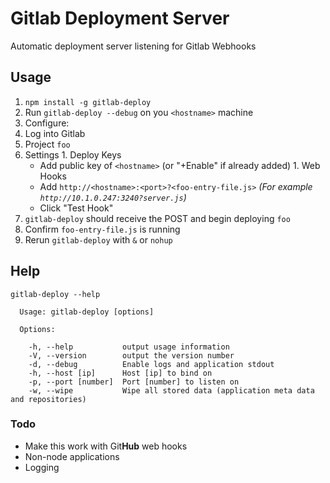 Gitlab Deployment Server
==============

Automatic deployment server listening for Gitlab Webhooks

## Usage

1. `npm install -g gitlab-deploy`
1. Run `gitlab-deploy --debug` on you `<hostname>` machine
1. Configure:
  1. Log into Gitlab
  1. Project `foo`
  1. Settings
    1. Deploy Keys
      * Add public key of `<hostname>` (or "+Enable" if already added)
    1. Web Hooks
      * Add `http://<hostname>:<port>?<foo-entry-file.js>` *(For example `http://10.1.0.247:3240?server.js`)*
      * Click "Test Hook"
1. `gitlab-deploy` should receive the POST and begin deploying `foo`
1. Confirm `foo-entry-file.js` is running
1. Rerun `gitlab-deploy` with `&` or `nohup`

## Help

```
gitlab-deploy --help
```
```
  Usage: gitlab-deploy [options]

  Options:

    -h, --help           output usage information
    -V, --version        output the version number
    -d, --debug          Enable logs and application stdout
    -h, --host [ip]      Host [ip] to bind on
    -p, --port [number]  Port [number] to listen on
    -w, --wipe           Wipe all stored data (application meta data and repositories)
```

### Todo

* Make this work with Git**Hub** web hooks
* Non-node applications
* Logging

